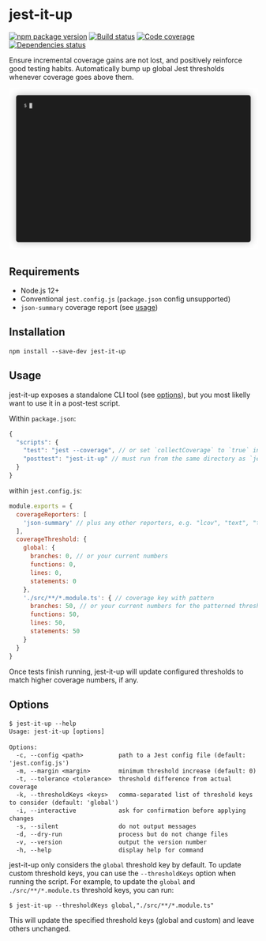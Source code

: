 # jest-it-up

[![npm package version](https://img.shields.io/npm/v/jest-it-up)](https://www.npmjs.com/package/jest-it-up)
[![Build status](https://img.shields.io/github/workflow/status/rbardini/jest-it-up/Main)](https://github.com/rbardini/jest-it-up/actions)
[![Code coverage](https://img.shields.io/codecov/c/github/rbardini/jest-it-up.svg)](https://codecov.io/gh/rbardini/jest-it-up)
[![Dependencies status](https://img.shields.io/librariesio/release/npm/jest-it-up)](https://libraries.io/npm/jest-it-up)

Ensure incremental coverage gains are not lost, and positively reinforce good testing habits. Automatically bump up global Jest thresholds whenever coverage goes above them.

![Demo](demo.gif)

## Requirements

- Node.js 12+
- Conventional `jest.config.js` (`package.json` config unsupported)
- `json-summary` coverage report (see [usage](#usage))

## Installation

```console
npm install --save-dev jest-it-up
```

## Usage

jest-it-up exposes a standalone CLI tool (see [options](#options)), but you most likelly want to use it in a post-test script.

Within `package.json`:

```js
{
  "scripts": {
    "test": "jest --coverage", // or set `collectCoverage` to `true` in Jest config
    "posttest": "jest-it-up" // must run from the same directory as `jest.config.js`
  }
}
```

within `jest.config.js`:

```js
module.exports = {
  coverageReporters: [
    'json-summary' // plus any other reporters, e.g. "lcov", "text", "text-summary"
  ],
  coverageThreshold: {
    global: {
      branches: 0, // or your current numbers
      functions: 0,
      lines: 0,
      statements: 0
    },
    './src/**/*.module.ts': { // coverage key with pattern
      branches: 50, // or your current numbers for the patterned threshold key
      functions: 50,
      lines: 50,
      statements: 50
    }
  }
}
```

Once tests finish running, jest-it-up will update configured thresholds to match higher coverage numbers, if any.

## Options

```console
$ jest-it-up --help
Usage: jest-it-up [options]

Options:
  -c, --config <path>          path to a Jest config file (default: 'jest.config.js')
  -m, --margin <margin>        minimum threshold increase (default: 0)
  -t, --tolerance <tolerance>  threshold difference from actual coverage
  -k, --thresholdKeys <keys>   comma-separated list of threshold keys to consider (default: 'global')
  -i, --interactive            ask for confirmation before applying changes
  -s, --silent                 do not output messages
  -d, --dry-run                process but do not change files
  -v, --version                output the version number
  -h, --help                   display help for command
```

jest-it-up only considers the `global` threshold key by default. To update custom threshold keys, you can use the `--thresholdKeys` option when running the script. For example, to update the `global` and `./src/**/*.module.ts` threshold keys, you can run:

```console
$ jest-it-up --thresholdKeys global,"./src/**/*.module.ts"
```
This will update the specified threshold keys (global and custom) and leave others unchanged.
